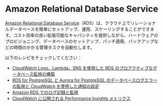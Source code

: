 # Amazon Relational Database Service

[Amazon Relational Database Service][rds-main]（RDS）は、クラウド上でリレーショナルデータベースを簡単にセットアップ、運用、スケーリングすることができます。コスト効率の良い拡張可能なキャパシティを提供しながら、ハードウェアのプロビジョニング、データベースのセットアップ、パッチ適用、バックアップなどの時間のかかる管理タスクを自動化します。

以下のレシピをチェックしてください：

- [CloudWatch Logs、Lambda、SNS を使用した RDS のプロアクティブなデータベース監視の構築][rds-cw-sns]
- [RDS for PostgreSQL と Aurora for PostgreSQL のデータベースログエラーの監視と CloudWatch を使用した通知の設定][rds-pg-au]
- [Amazon RDS でのログ記録と監視][rds-mon]
- [CloudWatch に公開される Performance Insights メトリクス][rds-pi-cw]

[rds-main]: https://aws.amazon.com/jp/rds/
[rds-cw-sns]: https://aws.amazon.com/blogs/database/build-proactive-database-monitoring-for-amazon-rds-with-amazon-cloudwatch-logs-aws-lambda-and-amazon-sns/
[rds-pg-au]: https://aws.amazon.com/blogs/database/monitor-amazon-rds-for-postgresql-and-amazon-aurora-for-postgresql-database-log-errors-and-set-up-notifications-using-amazon-cloudwatch/
[rds-mon]: https://docs.aws.amazon.com/ja_jp/AmazonRDS/latest/UserGuide/Overview.LoggingAndMonitoring.html
[rds-pi-cw]: https://docs.aws.amazon.com/ja_jp/AmazonRDS/latest/UserGuide/USER_PerfInsights.Cloudwatch.html
